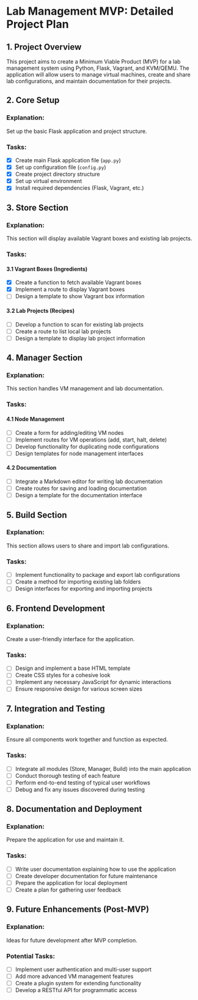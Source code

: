# Lab Management MVP: Detailed Project Plan

## 1. Project Overview
This project aims to create a Minimum Viable Product (MVP) for a lab management system using Python, Flask, Vagrant, and KVM/QEMU. The application will allow users to manage virtual machines, create and share lab configurations, and maintain documentation for their projects.

## 2. Core Setup
### Explanation:
Set up the basic Flask application and project structure.

### Tasks:
- [x] Create main Flask application file (`app.py`)
- [x] Set up configuration file (`config.py`)
- [x] Create project directory structure
- [x] Set up virtual environment
- [x] Install required dependencies (Flask, Vagrant, etc.)

## 3. Store Section
### Explanation:
This section will display available Vagrant boxes and existing lab projects.

### Tasks:
#### 3.1 Vagrant Boxes (Ingredients)
- [x] Create a function to fetch available Vagrant boxes
- [x] Implement a route to display Vagrant boxes
- [ ] Design a template to show Vagrant box information

#### 3.2 Lab Projects (Recipes)
- [ ] Develop a function to scan for existing lab projects
- [ ] Create a route to list local lab projects
- [ ] Design a template to display lab project information

## 4. Manager Section
### Explanation:
This section handles VM management and lab documentation.

### Tasks:
#### 4.1 Node Management
- [ ] Create a form for adding/editing VM nodes
- [ ] Implement routes for VM operations (add, start, halt, delete)
- [ ] Develop functionality for duplicating node configurations
- [ ] Design templates for node management interfaces

#### 4.2 Documentation
- [ ] Integrate a Markdown editor for writing lab documentation
- [ ] Create routes for saving and loading documentation
- [ ] Design a template for the documentation interface

## 5. Build Section
### Explanation:
This section allows users to share and import lab configurations.

### Tasks:
- [ ] Implement functionality to package and export lab configurations
- [ ] Create a method for importing existing lab folders
- [ ] Design interfaces for exporting and importing projects

## 6. Frontend Development
### Explanation:
Create a user-friendly interface for the application.

### Tasks:
- [ ] Design and implement a base HTML template
- [ ] Create CSS styles for a cohesive look
- [ ] Implement any necessary JavaScript for dynamic interactions
- [ ] Ensure responsive design for various screen sizes

## 7. Integration and Testing
### Explanation:
Ensure all components work together and function as expected.

### Tasks:
- [ ] Integrate all modules (Store, Manager, Build) into the main application
- [ ] Conduct thorough testing of each feature
- [ ] Perform end-to-end testing of typical user workflows
- [ ] Debug and fix any issues discovered during testing

## 8. Documentation and Deployment
### Explanation:
Prepare the application for use and maintain it.

### Tasks:
- [ ] Write user documentation explaining how to use the application
- [ ] Create developer documentation for future maintenance
- [ ] Prepare the application for local deployment
- [ ] Create a plan for gathering user feedback

## 9. Future Enhancements (Post-MVP)
### Explanation:
Ideas for future development after MVP completion.

### Potential Tasks:
- [ ] Implement user authentication and multi-user support
- [ ] Add more advanced VM management features
- [ ] Create a plugin system for extending functionality
- [ ] Develop a RESTful API for programmatic access